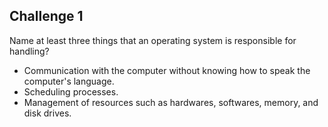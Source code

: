 ## Challenge 1

Name at least three things that an operating system is responsible for handling?

- Communication with the computer without knowing how to speak the computer's language.
- Scheduling processes.
- Management of resources such as hardwares, softwares, memory, and disk drives.